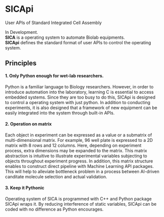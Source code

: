 # SICApi
User APIs of Standard Integrated Cell Assembly

In Development.   
**SICA** is a operating system to automate Biolab equipments.   
**SICApi** defines the standard format of user APIs to control the operating system.

## Principles
#### 1. Only Python enough for wet-lab researchers.   
Python is a familiar language to Biology researchers. However, in order to introduce automation into the laboratory, learning C is essential to access embedded systems. Since they are too busy to do this, SICApi is designed to control a operating system with just python. In addition to conducting experiments, it is also designed that a framework of new equipment can be easily integrated into the system through built-in APIs.

#### 2. Operation on matrix 
Each object in experiment can be expressed as a value or a submatrix of multi-dimensional matrix. For example, 96 well plate is expressed to a 2D matrix with 8 rows and 12 columns. Here, depending on experiment process, extra dimensions may be expanded to the matrix. This matrix abstraction is intuitive to illustrate experimental variables subjecting to objects throughout experiment progress. In addition, this matrix structure enables to construct direct pipeline with Machine Learning API packages. This will help to alleviate bottleneck problem in a process between AI-driven canditate molecule selection and actual validation.

#### 3. Keep it Pythonic
Operating system of SICA is programmed with C++ and Python package SICApi wraps it. By reducing interference of static variables, SICApi can be coded with no difference as Python encourages.
